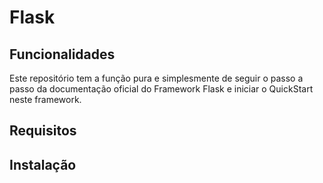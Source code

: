 Flask
=====

Funcionalidades
---------------

Este repositório tem a função pura e simplesmente de seguir o passo a passo da documentação oficial do Framework Flask e iniciar o QuickStart neste framework.


Requisitos
----------



Instalação
----------


